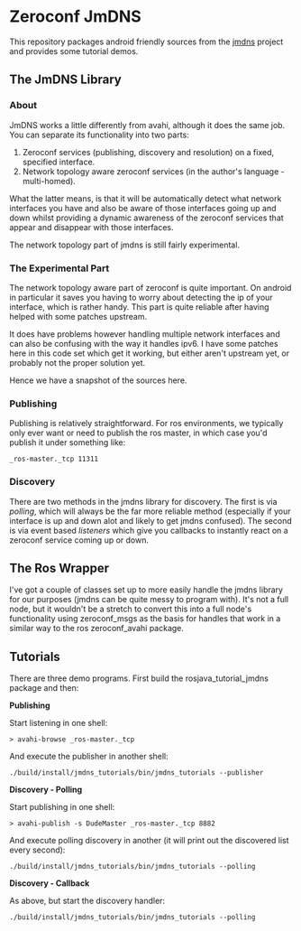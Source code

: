 # Zeroconf JmDNS

This repository packages android friendly sources from the [jmdns](http://jmdns.sourceforge.net/) project
and provides some tutorial demos.

## The JmDNS Library

### About

JmDNS works a little differently from avahi, although it does the same job. You can separate its
functionality into two parts:

1) Zeroconf services (publishing, discovery and resolution) on a fixed, specified interface.
2) Network topology aware zeroconf services (in the author's language - multi-homed).

What the latter means, is that it will be automatically detect what network interfaces you have
and also be aware of those interfaces going up and down whilst providing a dynamic awareness of
the zeroconf services that appear and disappear with those interfaces.

The network topology part of jmdns is still fairly experimental. 

### The Experimental Part

The network topology aware part of zeroconf is quite important. On android in particular it saves
you having to worry about detecting the ip of your interface, which is rather handy. This part is
quite reliable after having helped with some patches upstream.

It does have problems however handling multiple network interfaces and can also be confusing with the
way it handles ipv6. I have some patches here in this code set which get it working, but either aren't
upstream yet, or probably not the proper solution yet. 

Hence we have a snapshot of the sources here.

### Publishing

Publishing is relatively straightforward. For ros environments, we typically only ever want or need to
publish the ros master, in which case you'd publish it under something like:

```
_ros-master._tcp 11311
```

### Discovery

There are two methods in the jmdns library for discovery. The first is via *polling*, which will always be
the far more reliable method (especially if your interface is up and down alot and likely to get
jmdns confused). The second is via event based *listeners* which give you callbacks to instantly
react on a zeroconf service coming up or down.

## The Ros Wrapper

I've got a couple of classes set up to more easily handle the jmdns library for our purposes (jmdns
can be quite messy to program with). It's not a full node, but it wouldn't be a stretch to
convert this into a full node's functionality using zeroconf_msgs as the basis for handles that work
in a similar way to the ros zeroconf_avahi package.

## Tutorials

There are three demo programs. First build the rosjava_tutorial_jmdns package and then:

**Publishing**

Start listening in one shell:

```
> avahi-browse _ros-master._tcp
```

And execute the publisher in another shell:

```
./build/install/jmdns_tutorials/bin/jmdns_tutorials --publisher
```

**Discovery - Polling**

Start publishing in one shell:

```
> avahi-publish -s DudeMaster _ros-master._tcp 8882
```

And execute polling discovery in another (it will print out the discovered list every second):

```
./build/install/jmdns_tutorials/bin/jmdns_tutorials --polling
```

**Discovery - Callback**

As above, but start the discovery handler:

```
./build/install/jmdns_tutorials/bin/jmdns_tutorials --polling
```

